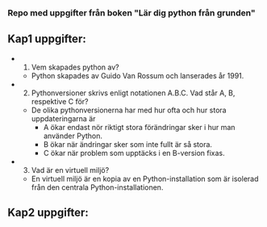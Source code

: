 ### Repo med uppgifter från boken "Lär dig python från grunden"

## Kap1 uppgifter:
- 1. Vem skapades python av?
    - Python skapades av Guido Van Rossum och lanserades år 1991.

- 2. Pythonversioner skrivs enligt notationen A.B.C. Vad står A, B, respektive C för?
    - De olika pythonversionerna har med hur ofta och hur stora uppdateringarna är
        - A ökar endast nör riktigt stora förändringar sker i hur man använder Python.
        - B ökar när ändringar sker som inte fullt är så stora.
        - C ökar när problem  som upptäcks i en B-version fixas.

- 3. Vad är en virtuell miljö?
    - En virtuell miljö är en kopia av en Python-installation som är isolerad från den centrala Python-installationen.

## Kap2 uppgifter:

